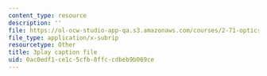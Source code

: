 ```yaml
---
content_type: resource
description: ''
file: https://ol-ocw-studio-app-qa.s3.amazonaws.com/courses/2-71-optics-spring-2009/0ac0edf1ce1c5cfb8ffccdbeb9b069ce_s8XKzciLgak.vtt
file_type: application/x-subrip
resourcetype: Other
title: 3play caption file
uid: 0ac0edf1-ce1c-5cfb-8ffc-cdbeb9b069ce
---
```

